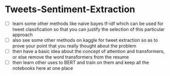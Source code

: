# Tweets-Sentiment-Extraction
- [ ] learn some other methods like naive bayes tf-idf which can be used for tweet classfication so that you can justify the selection of this particular approach
- [ ] also see some other methods on kaggle for tweet extraction so as to prove your point that you really thought about the problem
- [ ] then have a basic idea about the concept of attention and transformers, or else remove the word transformers from the resume
- [ ] then learn other uses to BERT and train on them and keep all the notebooks here at one place
